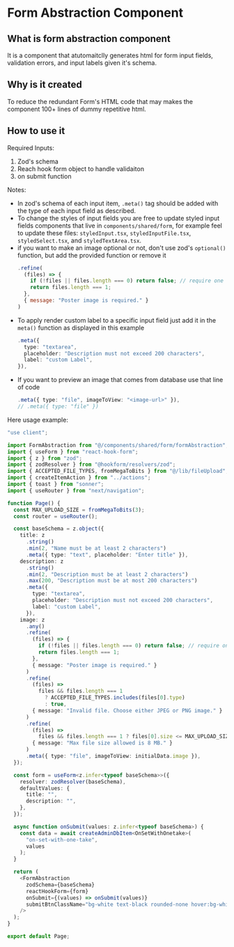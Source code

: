 # Form Abstraction Component

## What is form abstraction component

It is a component that atutomaitclly generates html for form input fields, validation errors, and input labels given it's schema.

## Why is it created

To reduce the redundant Form's HTML code that may makes the component 100+ lines of dummy repetitive html.

## How to use it

Required Inputs:

1. Zod's schema
2. Reach hook form object to handle validaiton
3. on submit function

Notes:

- In zod's schema of each input item, `.meta()` tag should be added with the type of each input field as described.
- To change the styles of input fields you are free to update styled input fields components that live in `components/shared/form`, for example feel to update these files: `styledInput.tsx`, `styledInputFile.tsx`, `styledSelect.tsx`, and `styledTextArea.tsx`.
- if you want to make an image optional or not, don't use zod's `optional()` function, but add the provided function or remove it
  ```js
  .refine(
    (files) => {
      if (!files || files.length === 0) return false; // require one file
      return files.length === 1;
    },
    { message: "Poster image is required." }
  )
  ```
- To apply render custom label to a specific input field just add it in the `meta()` function as displayed in this example
  ```ts
  .meta({
    type: "textarea",
    placeholder: "Description must not exceed 200 characters",
    label: "custom Label",
  }),
  ```
- If you want to preview an image that comes from database use that line of code
  ```ts
  .meta({ type: "file", imageToView: "<image-url>" }),
  // .meta({ type: "file" })
  ```

Here usage example:

```ts
"use client";

import FormAbstraction from "@/components/shared/form/formAbstraction";
import { useForm } from "react-hook-form";
import { z } from "zod";
import { zodResolver } from "@hookform/resolvers/zod";
import { ACCEPTED_FILE_TYPES, fromMegaToBits } from "@/lib/fileUpload";
import { createItemAction } from "../actions";
import { toast } from "sonner";
import { useRouter } from "next/navigation";

function Page() {
  const MAX_UPLOAD_SIZE = fromMegaToBits(3);
  const router = useRouter();

  const baseSchema = z.object({
    title: z
      .string()
      .min(2, "Name must be at least 2 characters")
      .meta({ type: "text", placeholder: "Enter title" }),
    description: z
      .string()
      .min(2, "Description must be at least 2 characters")
      .max(200, "Description must be at most 200 characters")
      .meta({
        type: "textarea",
        placeholder: "Description must not exceed 200 characters",
        label: "custom Label",
      }),
    image: z
      .any()
      .refine(
        (files) => {
          if (!files || files.length === 0) return false; // require one file
          return files.length === 1;
        },
        { message: "Poster image is required." }
      )
      .refine(
        (files) =>
          files && files.length === 1
            ? ACCEPTED_FILE_TYPES.includes(files[0].type)
            : true,
        { message: "Invalid file. Choose either JPEG or PNG image." }
      )
      .refine(
        (files) =>
          files && files.length === 1 ? files[0].size <= MAX_UPLOAD_SIZE : true,
        { message: "Max file size allowed is 8 MB." }
      )
      .meta({ type: "file", imageToView: initialData.image }),
  });

  const form = useForm<z.infer<typeof baseSchema>>({
    resolver: zodResolver(baseSchema),
    defaultValues: {
      title: "",
      description: "",
    },
  });

  async function onSubmit(values: z.infer<typeof baseSchema>) {
    const data = await createAdminDbItem<OnSetWithOnetake>(
      "on-set-with-one-take",
      values
    );
  }

  return (
    <FormAbstraction
      zodSchema={baseSchema}
      reactHookForm={form}
      onSubmit={(values) => onSubmit(values)}
      submitBtnClassName="bg-white text-black rounded-none hover:bg-white/90"
    />
  );
}

export default Page;
```
